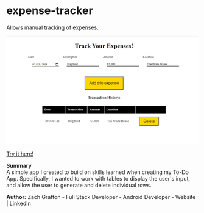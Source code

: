 # expense-tracker
Allows manual tracking of expenses.

<img src="https://github.com/ultimatezachgrafton/expense-tracker/blob/master/expense-tracker-image.png">

<a href="https://ultimatezachgrafton.github.io/clockadoodle/">Try it here!</a>

<b>Summary</b><br>
A simple app I created to build on skills learned when creating my To-Do App. Specifically, I wanted to work with tables to display the user's input, and allow the user to generate and delete individual rows.

<b>Author:</b> Zach Grafton - Full Stack Developer - Android Developer - Website | LinkedIn
